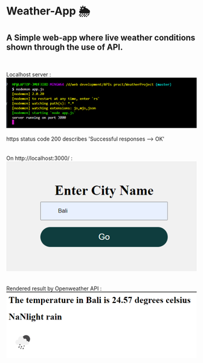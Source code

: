 # Weather-App 🌦️

## A Simple web-app where live weather conditions shown through the use of API. <br>
<br>
<br>
Localhost server : <br>
<img src="ss/ss1.png">
<br>
<br>
https status code 200 describes 'Successful responses --> OK' <br>
<br>

<br>
On http://localhost:3000/ : <br>
<img src="ss/ss2.png">
 <br>
<br>

<br>
Rendered result by Openweather API : <br>
<img src="ss/ss3.png">



